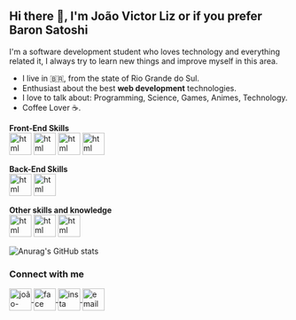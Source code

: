 ## Hi there 🖖, I'm João Victor Liz or if you prefer Baron Satoshi

I'm a software development student who loves technology and everything related it, I always try to learn new things and improve myself in this area.

- I live in :brazil:, from the state of Rio Grande do Sul.
- Enthusiast about the best **web development** technologies.
- I love to talk about: Programming, Science, Games, Animes, Technology.
- Coffee Lover ☕.



**Front-End Skills** <br>
<img src="https://cdn.jsdelivr.net/gh/devicons/devicon/icons/html5/html5-original.svg" alt="html" width="40" height="40" style="max-width:100%;"></img>
<img src="https://cdn.jsdelivr.net/gh/devicons/devicon/icons/css3/css3-original.svg" alt="html" width="40" height="40" style="max-width:100%;"></img>
<img src="https://cdn.jsdelivr.net/gh/devicons/devicon/icons/javascript/javascript-original.svg" alt="html" width="40" height="40" style="max-width:100%;"></img>
<img src="https://cdn.jsdelivr.net/gh/devicons/devicon/icons/jquery/jquery-plain-wordmark.svg" alt="html" width="40" height="40" style="max-width:100%;"></img>

**Back-End Skills** <br>
<img src="https://cdn.jsdelivr.net/gh/devicons/devicon/icons/php/php-original.svg" alt="html" width="40" height="40" style="max-width:100%;"></img>
<img src="https://cdn.jsdelivr.net/gh/devicons/devicon/icons/mysql/mysql-original-wordmark.svg" alt="html" width="40" height="40" style="max-width:100%;"></img>

**Other skills and knowledge**<br>
<img src="https://cdn.jsdelivr.net/gh/devicons/devicon/icons/git/git-original.svg" alt="html" width="40" height="40" style="max-width:100%;"></img>
<img src="https://cdn.jsdelivr.net/gh/devicons/devicon/icons/github/github-original.svg" alt="html" width="40" height="40" style="max-width:100%;"></img>
<img src="https://cdn.jsdelivr.net/gh/devicons/devicon/icons/c/c-original.svg" alt="html" width="40" height="40" style="max-width:100%;"></img>

![Anurag's GitHub stats](https://github-readme-stats.vercel.app/api?username=BaronSatoshi&show_icons=true&theme=highcontrast)

### Connect with me ###


<a href="https://www.linkedin.com/in/joão-victor-liz-da-silveira-b347a71b5/" target="_blank" rel="external">
  <img align="center" src="https://cdn.jsdelivr.net/gh/devicons/devicon/icons/linkedin/linkedin-original.svg" alt="joão-linkedin" width="40" height="40" style="max-width:100%;"></img>
</a>

<a href="https://www.facebook.com/joaovictor.lizdasilveira/" target="_blank" rel="external">
  <img align="center" src="https://cdn.jsdelivr.net/gh/devicons/devicon/icons/facebook/facebook-original.svg" alt="face" width="40" height="40" style="max-width:100%;"></img>
</a>

<a href="https://www.instagram.com/joaovc_liz/" target="_blank" rel="external">
  <img align="center" src="https://cdn.worldvectorlogo.com/logos/instagram-2-1.svg" alt="insta" width="40" height="40" style="max-width:100%;"></img>
</a>

<a href="mailto:joaovictorlizsilveira@gmail.com" target="_blank" rel="external">
  <img align="center" src="https://upload.wikimedia.org/wikipedia/commons/thumb/7/7e/Gmail_icon_%282020%29.svg/2560px-Gmail_icon_%282020%29.svg.png" alt="email" width="40" height="40" style="max-width:100%;"></img>
</a>





<!--
**BaronSatoshi/BaronSatoshi** is a ✨ _special_ ✨ repository because its `README.md` (this file) appears on your GitHub profile.

Here are some ideas to get you started:

- 🔭 I’m currently working on ...
- 🌱 I’m currently learning ...
- 👯 I’m looking to collaborate on ...
- 🤔 I’m looking for help with ...
- 💬 Ask me about ...
- 📫 How to reach me: ...
- 😄 Pronouns: ...
- ⚡ Fun fact: ...
-->

